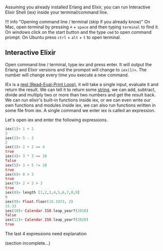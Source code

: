 Assuming you already installed Erlang and Elixir, you can run Interactive Elixir Shell (iex) inside your terminal/command line.

!!! info "Opening command line / terminal (skip if you already know)"
    On Mac, open terminal by pressing `⌘` + `space` and then typing `terminal` to find it. On windows click on the start button and the type `cmd` to open command prompt. On Ubuntu press `ctrl` + `alt` + `t` to open terminal.

## Interactive Elixir
Open command line / terminal, type iex and press enter. It will output the Erlang and Elixir versions and the prompot will change to `iex(1)>`. The number will change every time you execute a new command.

IEx is a [repl (Read-Eval-Print Loop)](https://en.wikipedia.org/wiki/Read%E2%80%93eval%E2%80%93print_loop), it will take a single input, evaluate it and return the result. We can tell it to return some [string](https://techterms.com/definition/string), we can add, subtract, divide and multiply two or more than two numbers and get the result back. We can run elixir's built-in functions inside iex, or we can even write our own functions and modules inside iex, we can also run functions written in some file from iex. A single command we enter iex is called an expression.

Let's open iex and enter the following expressions.

``` elixir
iex(1)> 1 + 2
3
iex(2)> 5 - 3
2
iex(3)> 2 + 2 == 4
true
iex(4)> 3 * 3 == 10
false
iex(5)> 3 + 5 != 20
true
iex(6)> 8 > 3
true
iex(7)> 2 + 2 > 3
true
iex(8)> length [1,2,3,4,5,6,7,8,9]
9
iex(9)> Float.floor(15.3373, 2)
15.33
iex(10)> Calendar.ISO.leap_year?(2018)
false
iex(11)> Calendar.ISO.leap_year?(2020)
true
```

The last 4 expressions need explanation

(section incomplete...)
